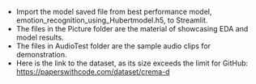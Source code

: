 - Import the model saved file from best performance model, emotion_recognition_using_Hubertmodel.h5, to Streamlit.
- The files in the Picture folder are the material of showcasing EDA and model results.
- The files in AudioTest folder are the sample audio clips for demonstration.
- Here is the link to the dataset, as its size exceeds the limit for GitHub: https://paperswithcode.com/dataset/crema-d
